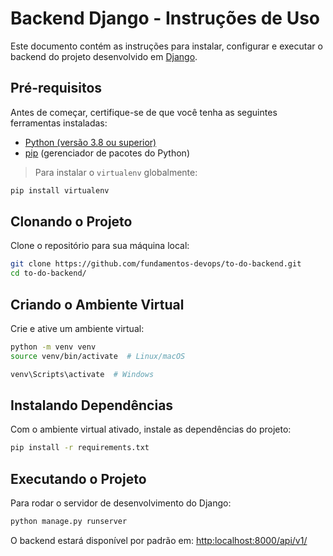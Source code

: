 #  Backend Django - Instruções de Uso

Este documento contém as instruções para instalar, configurar e executar o backend do projeto desenvolvido em [Django](https://www.djangoproject.com/).

## Pré-requisitos

Antes de começar, certifique-se de que você tenha as seguintes ferramentas instaladas:

- [Python (versão 3.8 ou superior)](https://www.python.org/)
- [pip](https://pip.pypa.io/) (gerenciador de pacotes do Python)

> Para instalar o `virtualenv` globalmente:
```bash
pip install virtualenv
```

## Clonando o Projeto

Clone o repositório para sua máquina local:

```bash
git clone https://github.com/fundamentos-devops/to-do-backend.git
cd to-do-backend/
```

## Criando o Ambiente Virtual

Crie e ative um ambiente virtual:

```bash
python -m venv venv
source venv/bin/activate  # Linux/macOS

venv\Scripts\activate  # Windows
```

## Instalando Dependências

Com o ambiente virtual ativado, instale as dependências do projeto:

```bash
pip install -r requirements.txt
```

## Executando o Projeto

Para rodar o servidor de desenvolvimento do Django:

```bash
python manage.py runserver
```

O backend estará disponível por padrão em: [http:localhost:8000/api/v1/](http://127.0.0.1:8000/)
